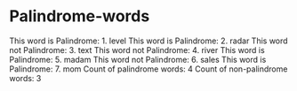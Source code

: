 # Palindrome-words
This word is Palindrome: 1. level
This word is Palindrome: 2. radar
This word not Palindrome: 3. text
This word not Palindrome: 4. river
This word is Palindrome: 5. madam
This word not Palindrome: 6. sales
This word is Palindrome: 7. mom
Count of palindrome words: 4
Count of non-palindrome words: 3
